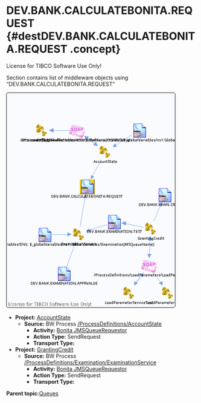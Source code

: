 # DEV.BANK.CALCULATEBONITA.REQUEST {#destDEV.BANK.CALCULATEBONITA.REQUEST .concept}

License for TIBCO Software Use Only!

Section contains list of middleware objects using “DEV.BANK.CALCULATEBONITA.REQUEST”

![](dest_Id89.png)

-   **Project:** [AccountState](../projs/AccountState.md)
    -   **Source:**  BW Process [/ProcessDefinitions/AccountState](../../../projects/AccountState/ProcessDefinitions/AccountState.process.md)
        -   **Activity:** [Bonita JMSQueueRequestor](../projs/act_88.md)
        -   **Action Type:** SendRequest
        -   **Transport Type:**
-   **Project:** [GrantingCredit](../projs/GrantingCredit.md)
    -   **Source:**  BW Process [/ProcessDefinitions/Examination/ExaminationService](../../../projects/GrantingCredit/ProcessDefinitions/Examination/ExaminationService.process.md)
        -   **Activity:** [Bonita JMSQueueRequestor](../projs/act_111.md)
        -   **Action Type:** SendRequest
        -   **Transport Type:**

**Parent topic:**[Queues](../../../crossref/dest/msgs/Group_Id152.md)

